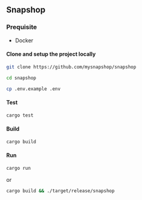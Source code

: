 ## Snapshop

### Prequisite
- Docker

#### Clone and setup the project locally
```bash
git clone https://github.com/mysnapshop/snapshop

cd snapshop

cp .env.example .env
```


#### Test
```bash
cargo test
```

#### Build
```bash
cargo build 
```

#### Run
```bash
cargo run
```
or 
```bash
cargo build && ./target/release/snapshop
```
